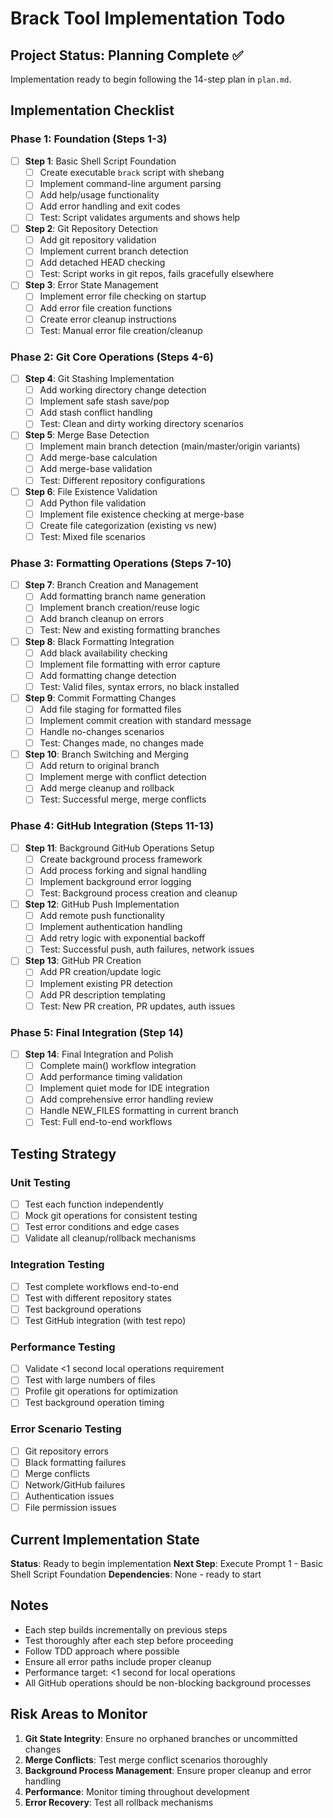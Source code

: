 # Brack Tool Implementation Todo

## Project Status: Planning Complete ✅

Implementation ready to begin following the 14-step plan in `plan.md`.

## Implementation Checklist

### Phase 1: Foundation (Steps 1-3)
- [ ] **Step 1**: Basic Shell Script Foundation
  - [ ] Create executable `brack` script with shebang
  - [ ] Implement command-line argument parsing
  - [ ] Add help/usage functionality
  - [ ] Add error handling and exit codes
  - [ ] Test: Script validates arguments and shows help

- [ ] **Step 2**: Git Repository Detection
  - [ ] Add git repository validation
  - [ ] Implement current branch detection
  - [ ] Add detached HEAD checking
  - [ ] Test: Script works in git repos, fails gracefully elsewhere

- [ ] **Step 3**: Error State Management
  - [ ] Implement error file checking on startup
  - [ ] Add error file creation functions
  - [ ] Create error cleanup instructions
  - [ ] Test: Manual error file creation/cleanup

### Phase 2: Git Core Operations (Steps 4-6)
- [ ] **Step 4**: Git Stashing Implementation
  - [ ] Add working directory change detection
  - [ ] Implement safe stash save/pop
  - [ ] Add stash conflict handling
  - [ ] Test: Clean and dirty working directory scenarios

- [ ] **Step 5**: Merge Base Detection
  - [ ] Implement main branch detection (main/master/origin variants)
  - [ ] Add merge-base calculation
  - [ ] Add merge-base validation
  - [ ] Test: Different repository configurations

- [ ] **Step 6**: File Existence Validation
  - [ ] Add Python file validation
  - [ ] Implement file existence checking at merge-base
  - [ ] Create file categorization (existing vs new)
  - [ ] Test: Mixed file scenarios

### Phase 3: Formatting Operations (Steps 7-10)
- [ ] **Step 7**: Branch Creation and Management
  - [ ] Add formatting branch name generation
  - [ ] Implement branch creation/reuse logic
  - [ ] Add branch cleanup on errors
  - [ ] Test: New and existing formatting branches

- [ ] **Step 8**: Black Formatting Integration
  - [ ] Add black availability checking
  - [ ] Implement file formatting with error capture
  - [ ] Add formatting change detection
  - [ ] Test: Valid files, syntax errors, no black installed

- [ ] **Step 9**: Commit Formatting Changes
  - [ ] Add file staging for formatted files
  - [ ] Implement commit creation with standard message
  - [ ] Handle no-changes scenarios
  - [ ] Test: Changes made, no changes made

- [ ] **Step 10**: Branch Switching and Merging
  - [ ] Add return to original branch
  - [ ] Implement merge with conflict detection
  - [ ] Add merge cleanup and rollback
  - [ ] Test: Successful merge, merge conflicts

### Phase 4: GitHub Integration (Steps 11-13)
- [ ] **Step 11**: Background GitHub Operations Setup
  - [ ] Create background process framework
  - [ ] Add process forking and signal handling
  - [ ] Implement background error logging
  - [ ] Test: Background process creation and cleanup

- [ ] **Step 12**: GitHub Push Implementation
  - [ ] Add remote push functionality
  - [ ] Implement authentication handling
  - [ ] Add retry logic with exponential backoff
  - [ ] Test: Successful push, auth failures, network issues

- [ ] **Step 13**: GitHub PR Creation
  - [ ] Add PR creation/update logic
  - [ ] Implement existing PR detection
  - [ ] Add PR description templating
  - [ ] Test: New PR creation, PR updates, auth issues

### Phase 5: Final Integration (Step 14)
- [ ] **Step 14**: Final Integration and Polish
  - [ ] Complete main() workflow integration
  - [ ] Add performance timing validation
  - [ ] Implement quiet mode for IDE integration
  - [ ] Add comprehensive error handling review
  - [ ] Handle NEW_FILES formatting in current branch
  - [ ] Test: Full end-to-end workflows

## Testing Strategy

### Unit Testing
- [ ] Test each function independently
- [ ] Mock git operations for consistent testing
- [ ] Test error conditions and edge cases
- [ ] Validate all cleanup/rollback mechanisms

### Integration Testing
- [ ] Test complete workflows end-to-end
- [ ] Test with different repository states
- [ ] Test background operations
- [ ] Test GitHub integration (with test repo)

### Performance Testing
- [ ] Validate <1 second local operations requirement
- [ ] Test with large numbers of files
- [ ] Profile git operations for optimization
- [ ] Test background operation timing

### Error Scenario Testing
- [ ] Git repository errors
- [ ] Black formatting failures
- [ ] Merge conflicts
- [ ] Network/GitHub failures
- [ ] Authentication issues
- [ ] File permission issues

## Current Implementation State

**Status**: Ready to begin implementation
**Next Step**: Execute Prompt 1 - Basic Shell Script Foundation
**Dependencies**: None - ready to start

## Notes

- Each step builds incrementally on previous steps
- Test thoroughly after each step before proceeding
- Follow TDD approach where possible
- Ensure all error paths include proper cleanup
- Performance target: <1 second for local operations
- All GitHub operations should be non-blocking background processes

## Risk Areas to Monitor

1. **Git State Integrity**: Ensure no orphaned branches or uncommitted changes
2. **Merge Conflicts**: Test merge conflict scenarios thoroughly
3. **Background Process Management**: Ensure proper cleanup and error handling
4. **Performance**: Monitor timing throughout development
5. **Error Recovery**: Test all rollback mechanisms
